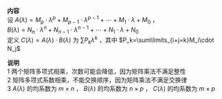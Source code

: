 **内容**  
设 $A(\lambda)=M_p\cdot\lambda^p+M_{p-1}\cdot\lambda^{p-1}+\cdots+M_1\cdot\lambda+M_0$ ，  
 $B(\lambda)=N_n\cdot\lambda^n+N_{n-1}\cdot\lambda^{n-1}+\cdots+N_1\cdot\lambda+N_0$   
定义 $C(\lambda)=A(\lambda)\cdot B(\lambda)$ 为 $\sum P_k\lambda^k$ ，其中 $P_k=\sum\limits_{i+j=k}M_i\cdot N_j$   
  
**说明**  
1 两个矩阵多项式相乘，次数可能会降低，因为矩阵乘法不满足整性  
2 矩阵多项式系数相乘，不能交换顺序，因为矩阵乘法不满足交换律  
3  $A(\lambda)$ 的均系数为 $m\times n$ ， $B(\lambda)$ 的均系数为 $n\times p$ ， $C(\lambda)$ 的均系数为 $m\times p$   
